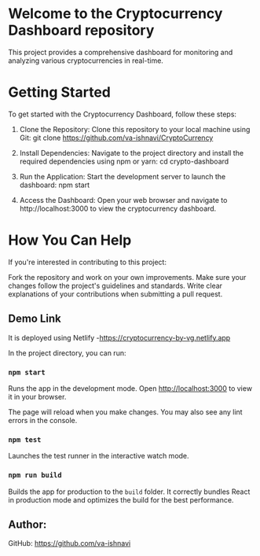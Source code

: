 # Welcome to the Cryptocurrency Dashboard repository
This project provides a comprehensive dashboard for monitoring and analyzing various cryptocurrencies in real-time.

# Getting Started
To get started with the Cryptocurrency Dashboard, follow these steps:
1. Clone the Repository: Clone this repository to your local machine using Git:
    git clone https://github.com/va-ishnavi/CryptoCurrency
   
2. Install Dependencies: Navigate to the project directory and install the required 
   dependencies using npm or yarn:
   cd crypto-dashboard
   
3. Run the Application: Start the development server to launch the dashboard:
    npm start

4. Access the Dashboard: Open your web browser and navigate to http://localhost:3000 to view the cryptocurrency dashboard.

# How You Can Help
If you're interested in contributing to this project:

Fork the repository and work on your own improvements.
Make sure your changes follow the project's guidelines and standards.
Write clear explanations of your contributions when submitting a pull request.


## Demo Link

It is deployed using Netlify -https://cryptocurrency-by-vg.netlify.app

In the project directory, you can run:

### `npm start`

Runs the app in the development mode.
Open [http://localhost:3000](http://localhost:3000) to view it in your browser.

The page will reload when you make changes. You may also see any lint errors in the console.

### `npm test`

Launches the test runner in the interactive watch mode.

### `npm run build`

Builds the app for production to the `build` folder.
It correctly bundles React in production mode and optimizes the build for the best performance.

## Author:
GitHub: https://github.com/va-ishnavi
